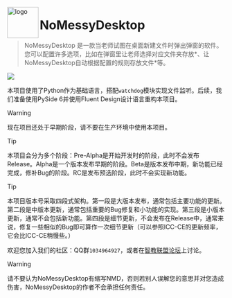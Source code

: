 <a href="https://github.com/MacroMeng/NoMessyDesktop"> <img align="left" alt="logo" height="72" src="https://forum.smart-teach.cn/assets/files/2025-10-02/1759392449-319899-logo.png" width="72"/> </a>
<h1 align="left">NoMessyDesktop</h1>

> NoMessyDesktop 是一款当老师试图在桌面新建文件时弹出弹窗的软件。您可以配置许多选项，比如在弹窗里让老师选择对应文件夹存放\*、让NoMessyDesktop自动根据配置的规则存放文件\*等。

![](https://forum.smart-teach.cn/assets/files/2025-10-02/1759392456-113780-poster.png)

本项目使用了Python作为基础语言，搭配`watchdog`模块实现文件监听。后续，我们准备使用PySide 6并使用Fluent Design设计语言重构本项目。

> [!WARNING]
> 现在项目还处于早期阶段，请不要在生产环境中使用本项目。

> [!TIP]
> 本项目会分为多个阶段：Pre-Alpha是开始开发时的阶段，此时不会发布Release。Alpha是一个版本发布早期的阶段。Beta是版本发布中期，新功能已经完成，修补Bug的阶段。RC是发布预选阶段，此时不会实现新功能。

> [!TIP]
> 本项目版本号采取四段式架构。第一段是大版本发布，通常包括主要功能的更新。第二段是中版本更新，通常包括重要的Bug修复和小功能的实现。第三段是小版本更新，通常不会包括新功能。第四段是细节更新，不会发布在Release中，通常来说，修复一些相似的Bug即可算作一次细节更新（可以参照ICC-CE的更新频率，它会比ICC-CE稍慢些。）

欢迎您加入我们的社区：QQ群`1034964927`，或者在[智教联盟论坛](https://forum.smart-teach.cn)上讨论。

> [!WARNING]
> 请不要认为NoMessyDesktop有缩写NMD，否则若别人误解您的意思并对您造成伤害，NoMessyDesktop的作者不会承担任何责任。
